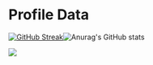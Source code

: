 
# Profile Data
[![GitHub Streak](https://streak-stats.demolab.com/?user=hayde0264&theme=tokyonight)](https://git.io/streak-stats)![Anurag's GitHub stats](https://github-readme-stats.vercel.app/api?username=hayde0264&show_icons=true&theme=tokyonight)

 <img align="center" src="https://github-readme-stats.vercel.app/api/top-langs/?username=hayde0264&layout=compact&theme=tokyonight" />
<!---
hayde0264/hayde0264 is a ✨ special ✨ repository because its `README.md` (this file) appears on your GitHub profile.
You can click the Preview link to take a look at your changes.
--->
